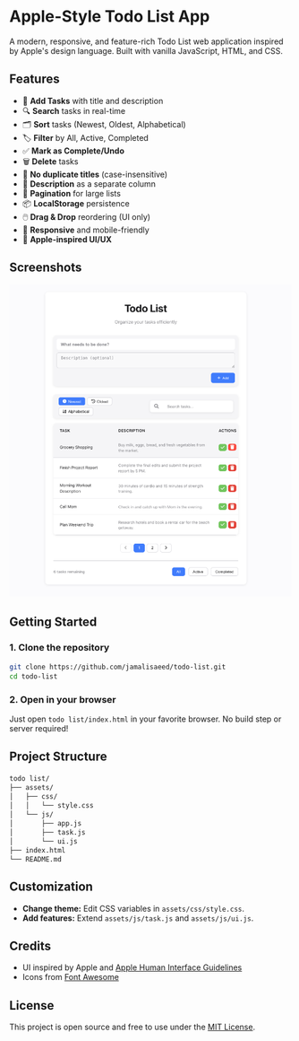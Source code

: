 # Apple-Style Todo List App

A modern, responsive, and feature-rich Todo List web application inspired by Apple's design language. Built with vanilla JavaScript, HTML, and CSS.

## Features

- 📝 **Add Tasks** with title and description
- 🔍 **Search** tasks in real-time
- 🗂️ **Sort** tasks (Newest, Oldest, Alphabetical)
- 🏷️ **Filter** by All, Active, Completed
- ✅ **Mark as Complete/Undo**
- 🗑️ **Delete** tasks
- 🚫 **No duplicate titles** (case-insensitive)
- 📄 **Description** as a separate column
- 📄 **Pagination** for large lists
- 📦 **LocalStorage** persistence
- 🖱️ **Drag & Drop** reordering (UI only)
- 📱 **Responsive** and mobile-friendly
- 🍏 **Apple-inspired UI/UX**

## Screenshots

![App Screenshot](screenshot.png)

## Getting Started

### 1. Clone the repository
```bash
git clone https://github.com/jamalisaeed/todo-list.git
cd todo-list
```

### 2. Open in your browser
Just open `todo list/index.html` in your favorite browser. No build step or server required!

## Project Structure

```
todo list/
├── assets/
│   ├── css/
│   │   └── style.css
│   └── js/
│       ├── app.js
│       ├── task.js
│       └── ui.js
├── index.html
└── README.md
```

## Customization
- **Change theme:** Edit CSS variables in `assets/css/style.css`.
- **Add features:** Extend `assets/js/task.js` and `assets/js/ui.js`.

## Credits
- UI inspired by Apple and [Apple Human Interface Guidelines](https://developer.apple.com/design/human-interface-guidelines/)
- Icons from [Font Awesome](https://fontawesome.com/)

## License

This project is open source and free to use under the [MIT License](LICENSE). 